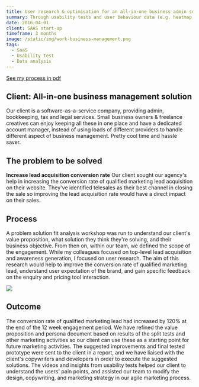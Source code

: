 ```yaml
---
title: User research & optimisation for an all-in-one business admin solution
summary: Through usability tests and user behaviour data (e.g. heatmap, visitor recording, traffic flow) collected via Visual Web Optimiser and Google Analytics, we identified 4 key areas for optimising lead acquisition. The suggested improvements were sent to the client in a report, and we have liaised with the client's copywriters and developers in order to execute the suggested solutions.
date: 2016-04-01
client: SAAS start-up 
timeframe: 3 months
image: /static/img/work-business-management.png
tags:
  - SaaS
  - Usability test
  - Data analysis
---
```

[See my process in pdf](https://2018-christie-portfolio.netlify.com/download/Christie-Lau-UX-portfolio-Saas.pdf)

## Client: All-in-one business management solution
Our client is a software-as-a-service company, providing admin, bookkeeping, tax and legal services. Small business owners & freelance creatives can enjoy keeping all these in one place and have a dedicated account manager, instead of using loads of different providers to handle different aspect of business management. Pretty cool time and hassle saver. 

## The problem to be solved
**Increase lead acquisition conversion rate**
Our client sought our agency's help in increasing the conversion rate of qualified marketing lead acquisition on their website. They've identified telesales as their best channel in closing the sale so improving the lead acquisition rate would have a direct impact on their sales. 

## Process
A problem solution fit analysis workshop was run to understand our client's value proposition, what solution they think they're solving, and their business objective. From then on, within our team, we defined the scope of the engagement. While my colleagues focused on top-level lead acquisition and awareness generation, I focused on user research. The aim of this research would help to improve the conversion rate of qualified marketing lead, understand user expectation of the brand, and gain specific feedback on the enquiry and pricing tool interaction. 

<img src="https://images1.the-dots.com/834459/screen-shot-2017-05-14-at-23-20-51.png?p=projectImageFullJpg" width="auto">

## Outcome
The conversion rate of qualified marketing lead had increased by 120% at the end of the 12 week engagement period. We have refined the value proposition and persona document based on results of the split tests and other marketing activities so our client can use these as a starting point for future marketing activities. The suggested improvements and final tested prototype were sent to the client in a report, and we have liaised with the client's copywriters and developers in order to execute the suggested solutions.
The videos and insights from usability tests helped our client to understand the users' pain points, and assisted our team to modify the design, copywriting, and marketing strategy in our agile marketing process. 
